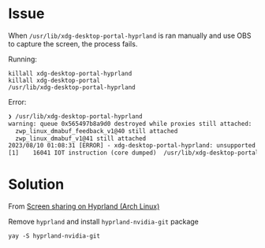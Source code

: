 # Issue

When `/usr/lib/xdg-desktop-portal-hyprland` is ran manually and use OBS to capture the  screen, the process fails.

Running:

```shell
killall xdg-desktop-portal-hyprland
killall xdg-desktop-portal
/usr/lib/xdg-desktop-portal-hyprland
```

Error:

```txt
❯ /usr/lib/xdg-desktop-portal-hyprland
warning: queue 0x565497b8a9d0 destroyed while proxies still attached:
  zwp_linux_dmabuf_feedback_v1@40 still attached
  zwp_linux_dmabuf_v1@41 still attached
2023/08/10 01:08:31 [ERROR] - xdg-desktop-portal-hyprland: unsupported wl_shm format 0x34324742
[1]    16041 IOT instruction (core dumped)  /usr/lib/xdg-desktop-portal-hyprland
```

# Solution

From [Screen sharing on Hyprland (Arch Linux)](https://gist.github.com/PowerBall253/2dea6ddf6974ba4e5d26c3139ffb7580#file-screen-sharing-hyprland-md)

Remove `hyprland` and install `hyprland-nvidia-git` package

```
yay -S hyprland-nvidia-git
```